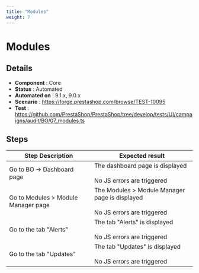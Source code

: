 ```yaml
---
title: "Modules"
weight: 7
---
```


# Modules
## Details
* **Component** : Core
* **Status** : Automated
* **Automated on** : 9.1.x, 9.0.x
* **Scenario** : https://forge.prestashop.com/browse/TEST-10095
* **Test** : https://github.com/PrestaShop/PrestaShop/tree/develop/tests/UI/campaigns/audit/BO/07_modules.ts

## Steps
| Step Description | Expected result |
| ----- | ----- |
| Go to BO -> Dashboard page | The dashboard page is displayed<br><br>No JS errors are triggered |
| Go to Modules > Module Manager page | The Modules > Module Manager page is displayed<br><br>No JS errors are triggered |
| Go to the tab "Alerts" | The tab "Alerts" is displayed<br><br>No JS errors are triggered |
| Go to the tab "Updates" | The tab "Updates" is displayed<br><br>No JS errors are triggered |
